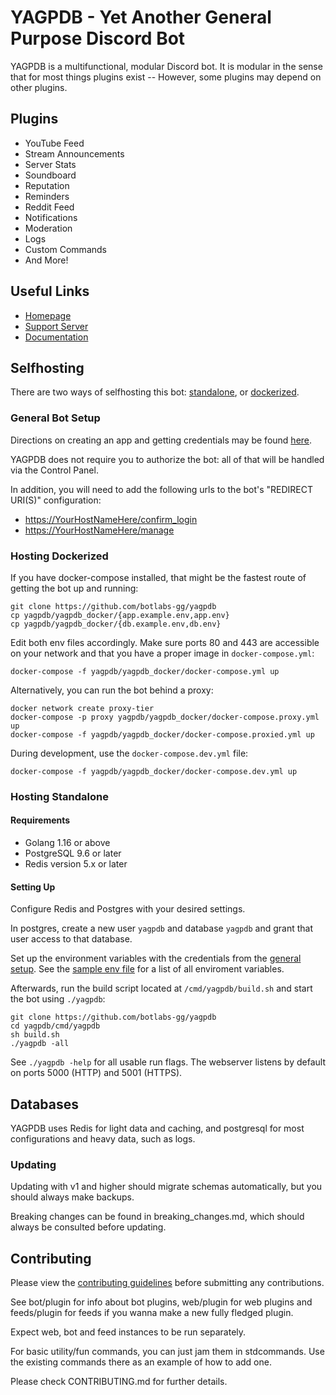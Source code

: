 # YAGPDB - Yet Another General Purpose Discord Bot

YAGPDB is a multifunctional, modular Discord bot. It is modular in the sense that for most things plugins exist -- However, some plugins may depend on other plugins.

## Plugins

* YouTube Feed
* Stream Announcements
* Server Stats
* Soundboard
* Reputation
* Reminders
* Reddit Feed
* Notifications
* Moderation
* Logs
* Custom Commands
* And More!

## Useful Links

* [Homepage](https://yagpdb.xyz)
* [Support Server](https://discord.gg/4udtcA5)
* [Documentation](https://docs.yagpdb.xyz)

## Selfhosting

There are two ways of selfhosting this bot: [standalone](#Hosting-Standalone), or [dockerized](#Hosting-Dockerized).

### General Bot Setup

Directions on creating an app and getting credentials may be found
[here](https://github.com/reactiflux/discord-irc/wiki/Creating-a-discord-bot-&-getting-a-token).

YAGPDB does not require you to authorize the bot: all of that will be handled
via the Control Panel.

In addition, you will need to add the following urls to the bot's "REDIRECT URI(S)" configuration:

* <https://YourHostNameHere/confirm_login>
* <https://YourHostNameHere/manage>

### Hosting Dockerized

If you have docker-compose installed, that might be the fastest route of getting the bot up and running:

```shell
git clone https://github.com/botlabs-gg/yagpdb
cp yagpdb/yagpdb_docker/{app.example.env,app.env}
cp yagpdb/yagpdb_docker/{db.example.env,db.env}
```

Edit both env files accordingly. Make sure ports 80 and 443 are accessible on your network and that you have a proper image in `docker-compose.yml`:

```shell
docker-compose -f yagpdb/yagpdb_docker/docker-compose.yml up
```

Alternatively, you can run the bot behind a proxy:

```shell
docker network create proxy-tier
docker-compose -p proxy yagpdb/yagpdb_docker/docker-compose.proxy.yml up
docker-compose -f yagpdb/yagpdb_docker/docker-compose.proxied.yml up
```

During development, use the `docker-compose.dev.yml` file:

```shell
docker-compose -f yagpdb/yagpdb_docker/docker-compose.dev.yml up
```

### Hosting Standalone

#### Requirements

* Golang 1.16 or above
* PostgreSQL 9.6 or later
* Redis version 5.x or later

#### Setting Up

Configure Redis and Postgres with your desired settings.

In postgres, create a new user `yagpdb` and database `yagpdb` and grant that user access to that database.

Set up the environment variables with the credentials from the [general setup](#General-Bot-Setup). See the [sample env file](cmd/yagpdb/sampleenvfile) for a list of all enviroment variables.

Afterwards, run the build script located at `/cmd/yagpdb/build.sh` and  start the bot using `./yagpdb`:

```shell
git clone https://github.com/botlabs-gg/yagpdb
cd yagpdb/cmd/yagpdb
sh build.sh
./yagpdb -all
```

See `./yagpdb -help` for all usable run flags. The webserver listens by default on ports 5000 (HTTP) and 5001 (HTTPS).

## Databases

YAGPDB uses Redis for light data and caching, and postgresql for most configurations and heavy data, such as logs.

### Updating

Updating with v1 and higher should migrate schemas automatically, but you should always make backups.

Breaking changes can be found in breaking_changes.md, which should always be consulted before updating.

## Contributing

Please view the [contributing guidelines](CONTRIBUTING.md) before submitting any contributions.

See bot/plugin for info about bot plugins, web/plugin for web plugins and feeds/plugin for feeds if you wanna make a new fully fledged plugin.

Expect web, bot and feed instances to be run separately.

For basic utility/fun commands, you can just jam them in stdcommands. Use the existing commands there as an example of how to add one.

Please check CONTRIBUTING.md for further details.
